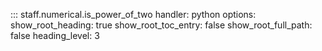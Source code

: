 ::: staff.numerical.is_power_of_two
    handler: python
    options:
        show_root_heading: true
        show_root_toc_entry: false
        show_root_full_path: false
        heading_level: 3